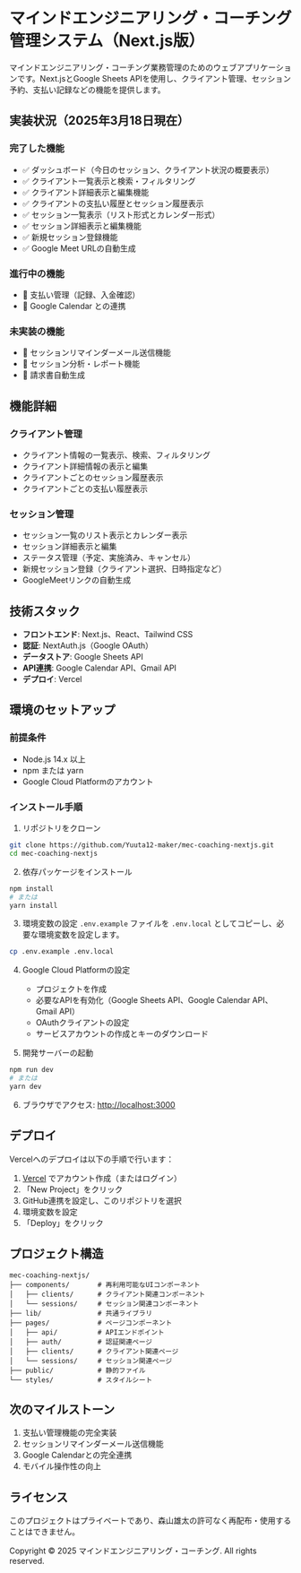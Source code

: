 # マインドエンジニアリング・コーチング管理システム（Next.js版）

マインドエンジニアリング・コーチング業務管理のためのウェブアプリケーションです。Next.jsとGoogle Sheets APIを使用し、クライアント管理、セッション予約、支払い記録などの機能を提供します。

## 実装状況（2025年3月18日現在）

### 完了した機能
- ✅ ダッシュボード（今日のセッション、クライアント状況の概要表示）
- ✅ クライアント一覧表示と検索・フィルタリング
- ✅ クライアント詳細表示と編集機能
- ✅ クライアントの支払い履歴とセッション履歴表示
- ✅ セッション一覧表示（リスト形式とカレンダー形式）
- ✅ セッション詳細表示と編集機能
- ✅ 新規セッション登録機能
- ✅ Google Meet URLの自動生成

### 進行中の機能
- 🚧 支払い管理（記録、入金確認）
- 🚧 Google Calendar との連携

### 未実装の機能
- 📝 セッションリマインダーメール送信機能
- 📝 セッション分析・レポート機能
- 📝 請求書自動生成

## 機能詳細

### クライアント管理
- クライアント情報の一覧表示、検索、フィルタリング
- クライアント詳細情報の表示と編集
- クライアントごとのセッション履歴表示
- クライアントごとの支払い履歴表示

### セッション管理
- セッション一覧のリスト表示とカレンダー表示
- セッション詳細表示と編集
- ステータス管理（予定、実施済み、キャンセル）
- 新規セッション登録（クライアント選択、日時指定など）
- GoogleMeetリンクの自動生成

## 技術スタック

- **フロントエンド**: Next.js、React、Tailwind CSS
- **認証**: NextAuth.js（Google OAuth）
- **データストア**: Google Sheets API
- **API連携**: Google Calendar API、Gmail API
- **デプロイ**: Vercel

## 環境のセットアップ

### 前提条件

- Node.js 14.x 以上
- npm または yarn
- Google Cloud Platformのアカウント

### インストール手順

1. リポジトリをクローン
```bash
git clone https://github.com/Yuuta12-maker/mec-coaching-nextjs.git
cd mec-coaching-nextjs
```

2. 依存パッケージをインストール
```bash
npm install
# または
yarn install
```

3. 環境変数の設定
`.env.example` ファイルを `.env.local` としてコピーし、必要な環境変数を設定します。

```bash
cp .env.example .env.local
```

4. Google Cloud Platformの設定
   - プロジェクトを作成
   - 必要なAPIを有効化（Google Sheets API、Google Calendar API、Gmail API）
   - OAuthクライアントの設定
   - サービスアカウントの作成とキーのダウンロード

5. 開発サーバーの起動
```bash
npm run dev
# または
yarn dev
```

6. ブラウザでアクセス: [http://localhost:3000](http://localhost:3000)

## デプロイ

Vercelへのデプロイは以下の手順で行います：

1. [Vercel](https://vercel.com) でアカウント作成（またはログイン）
2. 「New Project」をクリック
3. GitHub連携を設定し、このリポジトリを選択
4. 環境変数を設定
5. 「Deploy」をクリック

## プロジェクト構造

```
mec-coaching-nextjs/
├── components/       # 再利用可能なUIコンポーネント
│   ├── clients/      # クライアント関連コンポーネント
│   └── sessions/     # セッション関連コンポーネント
├── lib/              # 共通ライブラリ
├── pages/            # ページコンポーネント
│   ├── api/          # APIエンドポイント
│   ├── auth/         # 認証関連ページ
│   ├── clients/      # クライアント関連ページ
│   └── sessions/     # セッション関連ページ
├── public/           # 静的ファイル
└── styles/           # スタイルシート
```

## 次のマイルストーン

1. 支払い管理機能の完全実装
2. セッションリマインダーメール送信機能
3. Google Calendarとの完全連携
4. モバイル操作性の向上

## ライセンス

このプロジェクトはプライベートであり、森山雄太の許可なく再配布・使用することはできません。

Copyright © 2025 マインドエンジニアリング・コーチング. All rights reserved.
